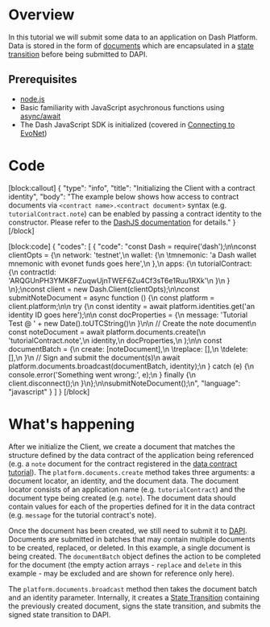 # Overview

In this tutorial we will submit some data to an application on Dash Platform. Data is stored in the form of [documents](explanation-platform-protocol-document) which are encapsulated in a [state transition](explanation-platform-state-transition) before being submitted to DAPI. 

## Prerequisites
- [node.js](https://nodejs.org/en/)
- Basic familiarity with JavaScript asychronous functions using [async/await](https://developer.mozilla.org/en-US/docs/Learn/JavaScript/Asynchronous/Async_await)
- The Dash JavaScript SDK is initialized (covered in [Connecting to EvoNet](tutorial-connecting-to-evonet))

# Code
[block:callout]
{
  "type": "info",
  "title": "Initializing the Client with a contract identity",
  "body": "The example below shows how access to contract documents via `<contract name>.<contract document>` syntax (e.g. `tutorialContract.note`) can be enabled by passing a contract identity to the constructor. Please refer to the [DashJS documentation](https://dashevo.github.io/DashJS/#/getting-started/multiple-apps) for details."
}
[/block]

[block:code]
{
  "codes": [
    {
      "code": "const Dash = require('dash');\n\nconst clientOpts = {\n  network: 'testnet',\n  wallet: {\n  \tmnemonic: 'a Dash wallet mnemonic with evonet funds goes here',\n  },\n  apps: {\n    tutorialContract: {\n      contractId: 'ARQGUnPH3YMK8FZuqwUjnTWEF6Zu4Cf3sT6e1Ruu1RXk'\n    }\n  }  \n};\nconst client = new Dash.Client(clientOpts);\n\nconst submitNoteDocument = async function () {\n  const platform = client.platform;\n\n  try {\n    const identity = await platform.identities.get('an identity ID goes here');\n\n    const docProperties = {\n      message: 'Tutorial Test @ ' + new Date().toUTCString()\n    }\n\n    // Create the note document\n    const noteDocument = await platform.documents.create(\n      'tutorialContract.note',\n      identity,\n      docProperties,\n    );\n\n    const documentBatch = {\n      create: [noteDocument],\n    \treplace: [],\n    \tdelete: [],\n    }\n    // Sign and submit the document(s)\n    await platform.documents.broadcast(documentBatch, identity);\n  } catch (e) {\n    console.error('Something went wrong:', e);\n  } finally {\n    client.disconnect();\n  }\n};\n\nsubmitNoteDocument();\n",
      "language": "javascript"
    }
  ]
}
[/block]
# What's happening

After we initialize the Client, we create a document that matches the structure defined by the data contract of the application being referenced (e.g. a `note` document for the contract registered in the [data contract tutorial](tutorial-register-a-data-contract#section-code)). The `platform.documents.create` method takes three arguments: a document locator, an identity, and the document data. The document locator consists of an application name (e.g. `tutorialContract`) and the document type being created (e.g. `note`). The document data should contain values for each of the properties defined for it in the data contract (e.g. `message` for the tutorial contract's note).

Once the document has been created, we still need to submit it to [DAPI](explanation-dapi). Documents are submitted in batches that may contain multiple documents to be created, replaced, or deleted. In this example, a single document is being created. The `documentBatch` object defines the action to be completed for the document (the empty action arrays - `replace` and `delete` in this example - may be excluded and are shown for reference only here).

The `platform.documents.broadcast` method then takes the document batch and an identity parameter. Internally, it creates a [State Transition](explanation-platform-protocol-state-transition) containing the previously created document, signs the state transition, and submits the signed state transition to DAPI.